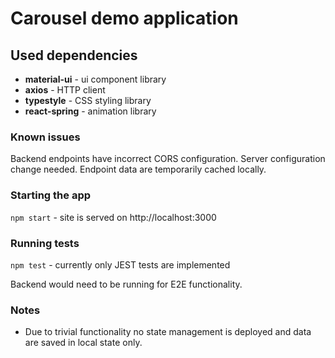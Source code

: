 # Carousel demo application

## Used dependencies
- **material-ui** - ui component library
- **axios** - HTTP client
- **typestyle** - CSS styling library
- **react-spring** - animation library

### Known issues
Backend endpoints have incorrect CORS configuration. Server configuration change needed. Endpoint data are temporarily cached locally. 

### Starting the app

`npm start` - site is served on http://localhost:3000

### Running tests

`npm test` - currently only JEST tests are implemented

Backend would need to be running for E2E functionality.

### Notes
- Due to trivial functionality no state management is deployed and data are saved in local state only.
